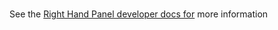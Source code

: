 # <Sidebar />

See the [Right Hand Panel developer docs
for](../../../docs/dev/right-hand-panel.md) more information
